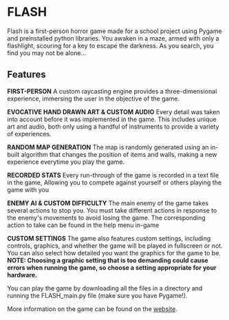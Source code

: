# FLASH
Flash is a first-person horror game made for a school project using Pygame and preinstalled python libraries. You awaken in a maze, armed with only a flashlight, scouring for a key to escape the darkness. As you search, you find you may not be alone...

## Features
**FIRST-PERSON**
A custom raycasting engine provides a three-dimensional experience, immersing the user in the objective of the game.


**EVOCATIVE HAND DRAWN ART & CUSTOM AUDIO**
Every detail was taken into account before it was implemented in the game. This includes unique art and audio, both only using a handful of instruments to provide a variety of experiences.


**RANDOM MAP GENERATION**
The map is randomly generated using an in-built algorithm that changes the position of items and walls, making a new experience everytime you play the game.


**RECORDED STATS**
Every run-through of the game is recorded in a text file in the game, Allowing you to compete against yourself or others playing the game with you


**ENEMY AI & CUSTOM DIFFICULTY**
The main enemy of the game takes several actions to stop you. You must take different actions in response to the enemy's movements to avoid losing the game. The corresponding action to take can be found in the help menu in-game 


**CUSTOM SETTINGS**
The game also features custom settings, including controls, graphics, and whether the game will be played in fullscreen or not. You can also select how detailed you want the graphics for the game to be. **NOTE: Choosing a graphic setting that is too demanding could cause errors when running the game, so choose a setting appropriate for your hardware.**


You can play the game by downloading all the files in a directory and running the FLASH_main.py file (make sure you have Pygame!).

More information on the game can be found on the [website](https://sites.google.com/view/digitaldivision/home). 
